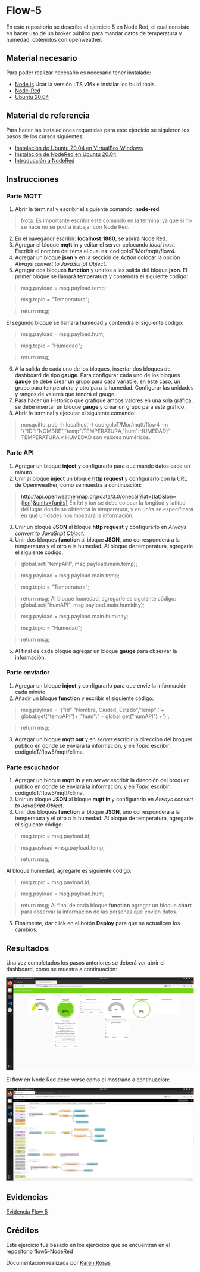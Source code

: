 # Flow-5
En este repositorio se describe el ejercicio 5 en Node Red, el cual consiste en hacer uso de un broker público para mandar datos de temperatura y humedad, obtenidos con openweather.

## Material necesario
Para poder realizar necesario es necesario tener instalado:
- [Node.js](https://github.com/nodesource/distributions/blob/master/README.md) Usar la versión LTS v16x e instalar los build tools.
- [Node-Red](https://nodered.org/docs/getting-started/local)
- [Ubuntu 20.04](https://ubuntu.com/download/desktop/thank-you?version=20.04.2.0&architecture=amd64)

## Material de referencia
Para hacer las instalaciones requeridas para este ejercicio se siguieron los pasos de los cursos siguientes:
- [Instalación de Ubuntu 20.04 en VirtualBox Windows](https://edu.codigoiot.com/course/view.php?id=812)
- [Instalación de NodeRed en Ubuntu 20.04](https://edu.codigoiot.com/course/view.php?id=817)
- [Introducción a NodeRed](https://edu.codigoiot.com/course/view.php?id=278)

## Instrucciones
### Parte MQTT
1. Abrir la terminal y escribir el siguiente comando: **node-red**.
>Nota: Es importante escribir este comando en la terminal ya que si no se hace no se podrá trabajar con Node Red.
2. En el navegador escribir: **localhost:1880**, se abrirá Node Red.
3. Agregar el bloque **mqtt in** y editar el server colocando *local host*. Escribir el nombre del tema el cual es: codigoIoT/Mor/mqtt/flow4.
4. Agregar un bloque **json** y en la sección de *Action* colocar la opción *Always convert to JavaScript Object*.
5. Agregar dos bloques **function** y unirlos a las salida del bloque **json**. El primer bloque se llamará temperatura y contendrá el siguiente código:
>msg.payload = msg.payload.temp;

>msg.topic = "Temperatura";

>return msg;

El segundo bloque se llamará humedad y contendrá el siguiente código:
>msg.payload = msg.payload.hum;

>msg.topic = "Humedad";

>return msg;
6. A la salida de cada uno de los bloques, insertar dos bloques de dashboard de tipo **gauge**. Para configurar cada uno de los bloques **gauge** se debe crear un grupo para casa variable, en este caso, un grupo para temperatura y otro para la humedad. Configurar las unidades y rangos de valores que tendrá el gauge.
7. Para hacer un Histórico que grafique ambos valores en una sola gráfica, se debe insertar un bloque **gauge** y crear un grupo para este gráfico.
8. Abrir la terminal y ejecutar el siguiente comando:
>mosquitto_pub -h localhost -t codigoIoT/Mor/mqtt/flow4 -m '{"ID":"NOMBRE","temp":TEMPERATURA,"hum":HUMEDAD}'
TEMPERATURA y HUMEDAD son valores numéricos.

### Parte API
1. Agregar un bloque **inject** y configurarlo para que mande datos cada un minuto.
2. Unir al bloque **inject** un bloque **http request** y configurarlo con la URL de Opemweather, como se muestra a continuación:
>http://api.openweathermap.org/data/3.0/onecall?lat={lat}&lon={lon}&units={units}
En *lat* y *lon* se debe colocar la longitud y latitud del lugar donde se obtendrá la temperatura, y en *units* se especificará en qué unidades nos mostrará la información.
3. Unir un bloque **JSON** al bloque **http request** y configurarlo en *Always convert to JavaSript Object*.
4. Unir dos bloques **function** al bloque **JSON**, uno corresponderá a la temperatura y el otro a la humedad.
Al bloque de temperatura, agregarle el siguiente código:
>global.set("tempAPI", msg.payload.main.temp);

>msg.payload = msg.payload.main.temp;

>msg.topic = "Temperatura";

>return msg;
Al bloque humedad, agregarle es siguiente código:
>global.set("humAPI", msg.payload.main.humidity);

>msg.payload = msg.payload.main.humidity;

>msg.topic = "Humedad";

>return msg;
5. Al final de cada bloque agregar un bloque **gauge** para observar la información.

### Parte enviador
1. Agregar un bloque **inject** y configurarlo para que envíe la información cada minuto.
2. Añadir un bloque **function** y escribir el siguiente código:
>msg.payload = '{"id":"Nombre, Ciudad, Estado","temp":' + global.get("tempAPI")+',"hum":' + global.get("humAPI") +'}';

>return msg;
3. Agregar un bloque **mqtt out** y en *server* escribir la dirección del broquer público en donde se enviará la información, y en *Topic* escribir: codigoIoT/flow5/mqtt/clima.

### Parte escuchador
1. Agregar un bloque **mqtt in** y en *server* escribir la dirección del broquer público en donde se enviará la información, y en *Topic* escribir: codigoIoT/flow5/mqtt/clima.
2. Unir un bloque **JSON** al bloque **mqtt in** y configurarlo en *Always convert to JavaSript Object*.
3. Unir dos bloques **function** al bloque **JSON**, uno corresponderá a la temperatura y el otro a la humedad.
Al bloque de temperatura, agregarle el siguiente código:
>msg.topic = msg.payload.id;

>msg.payload =msg.payload.temp;

>return msg;

Al bloque humedad, agregarle es siguiente código:
>msg.topic = msg.payload.id;

>msg.payload = msg.payload.hum;

>return msg;
Al final de cada bloque **function** agregar un bloque **chart** para observar la información de las personas que envíen datos.
5. Finalmente, dar click en el botón **Deploy** para que se actualicen los cambios. 

## Resultados
Una vez completados los pasos anteriores se deberá ver abrir el dashboard, como se muestra a continuación:

![Captura de pantalla](Captura_dashboard.png)

El flow en Node Red debe verse como el mostrado a continuación:

![Captura de pantalla](Captura_flow5.png)

## Evidencias
[Evidencia Flow 5]()

## Créditos
Este ejercicio fue basado en los ejercicios que se encuentran en el repositorio [flow5-NodeRed](https://github.com/hugoescalpelo/flow5-NodeRed-ClimaAPI)

Documentación realizada por [Karen Rosas](https://github.com/KarenRosas49)